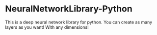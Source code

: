 # NeuralNetworkLibrary-Python
This is a deep neural network library for python. You can create as many layers as you want! With any dimensions!
